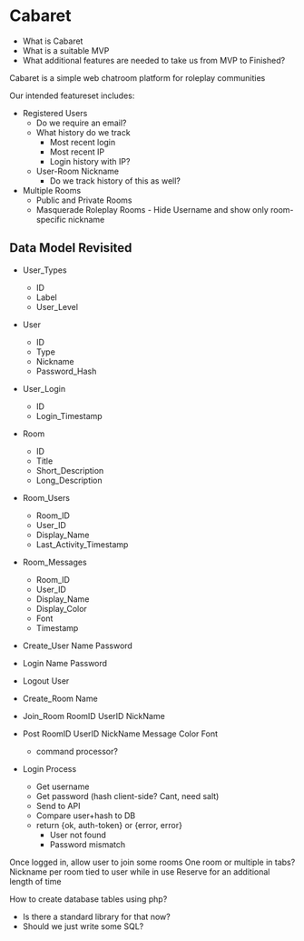 # Cabaret
* What is Cabaret
* What is a suitable MVP
* What additional features are needed to take us from MVP to Finished?

Cabaret is a simple web chatroom platform for roleplay communities

Our intended featureset includes:
* Registered Users
  * Do we require an email?
  * What history do we track
    * Most recent login
    * Most recent IP
    * Login history with IP?
  * User-Room Nickname
    * Do we track history of this as well?
* Multiple Rooms
  * Public and Private Rooms
  * Masquerade Roleplay Rooms - Hide Username and show only room-specific nickname


## Data Model Revisited
* User_Types
  * ID
  * Label
  * User_Level

* User
  * ID
  * Type
  * Nickname
  * Password_Hash

* User_Login
  * ID
  * Login_Timestamp

* Room
  * ID
  * Title
  * Short_Description
  * Long_Description

* Room_Users
  * Room_ID
  * User_ID
  * Display_Name
  * Last_Activity_Timestamp

* Room_Messages
  * Room_ID
  * User_ID
  * Display_Name
  * Display_Color
  * Font
  * Timestamp

* Create_User Name Password
* Login Name Password
* Logout User
* Create_Room Name
* Join_Room RoomID UserID NickName
* Post RoomID UserID NickName Message Color Font
  * command processor?

* Login Process
  * Get username
  * Get password (hash client-side?  Cant, need salt)
  * Send to API
  * Compare user+hash to DB
  * return {ok, auth-token} or {error, error}
    * User not found
    * Password mismatch

Once logged in, allow user to join some rooms
One room or multiple in tabs?
Nickname per room tied to user while in use
  Reserve for an additional length of time

How to create database tables using php?
  * Is there a standard library for that now?
  * Should we just write some SQL?



